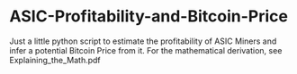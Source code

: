 # ASIC-Profitability-and-Bitcoin-Price
Just a little python script to estimate the profitability of ASIC Miners and infer a potential Bitcoin Price from it.
For the mathematical derivation, see Explaining_the_Math.pdf
